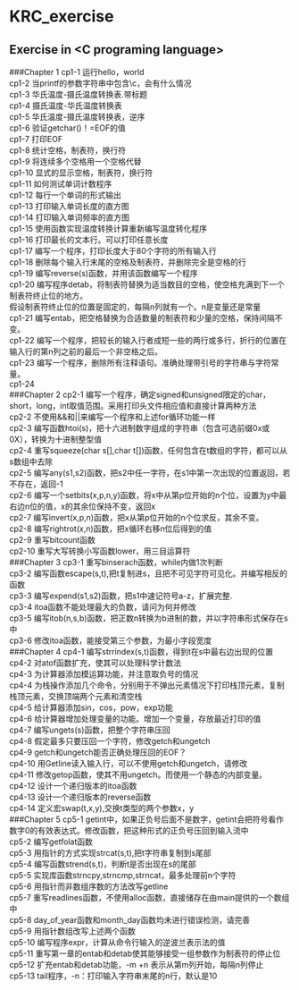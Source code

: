 KRC_exercise
============

Exercise in &lt;C programing language>
--------------------------------------
###Chapter 1
cp1-1  运行hello，world<br />
cp1-2  当printf的参数字符串中包含\c，会有什么情况<br />
cp1-3  华氏温度-摄氏温度转换表.带标题<br />
cp1-4  摄氏温度-华氏温度转换表	<br />
cp1-5  华氏温度-摄氏温度转换表，逆序<br />
cp1-6  验证getchar()！=EOF的值<br />
cp1-7  打印EOF<br />
cp1-8  统计空格，制表符，换行符<br />
cp1-9  将连续多个空格用一个空格代替<br />
cp1-10 显式的显示空格，制表符，换行符<br />
cp1-11 如何测试单词计数程序<br />
cp1-12 每行一个单词的形式输出<br />
cp1-13 打印输入单词长度的直方图<br />
cp1-14 打印输入单词频率的直方图<br />
cp1-15 使用函数实现温度转换计算重新编写温度转化程序<br />
cp1-16 打印最长的文本行。可以打印任意长度<br />
cp1-17 编写一个程序，打印长度大于80个字符的所有输入行<br />
cp1-18 删除每个输入行末尾的空格及制表符，并删除完全是空格的行<br />
cp1-19 编写reverse(s)函数，并用该函数编写一个程序<br />
cp1-20 编写程序detab，将制表符替换为适当数目的空格，使空格充满到下一个制表符终止位的地方。<br />假设制表符终止位的位置是固定的，每隔n列就有一个。n是变量还是常量<br />
cp1-21 编写entab，把空格替换为合适数量的制表符和少量的空格，保持间隔不变。<br />
cp1-22 编写一个程序，把较长的输入行者成短一些的两行或多行，折行的位置在输入行的第n列之前的最后一个非空格之后。<br />
cp1-23 编写一个程序，删除所有注释语句。准确处理带引号的字符串与字符常量。<br />
cp1-24<br />
###Chapter 2
cp2-1 编写一个程序，确定signed和unsigned限定的char，short，long，int取值范围。采用打印头文件相应值和直接计算两种方法<br />
cp2-2 不使用&&和||来编写一个程序和上述for循环功能一样<br />
cp2-3 编写函数htoi(s)，把十六进制数字组成的字符串（包含可选前缀0x或0X），转换为十进制整型值<br />
cp2-4 重写squeeze(char s[],char t[])函数，任何包含在t数组的字符，都可以从s数组中去除<br />
cp2-5 编写any(s1,s2)函数，把s2中任一字符，在s1中第一次出现的位置返回，若不存在，返回-1<br />
cp2-6 编写一个setbits(x,p,n,y)函数，将x中从第p位开始的n个位，设置为y中最右边n位的值，x的其余位保持不变，返回x<br />
cp2-7 编写invert(x,p,n)函数，把x从第p位开始的n个位求反，其余不变。<br />
cp2-8 编写rightrot(x,n)函数，把x循环右移n位后得到的值<br />
cp2-9 重写bitcount函数<br />
cp2-10 重写大写转换小写函数lower，用三目运算符<br />
###Chapter 3
cp3-1 重写binserach函数，while内做1次判断<br />
cp3-2 编写函数escape(s,t),把t复制进s，且把不可见字符可见化。并编写相反的函数<br />
cp3-3 编写expend(s1,s2)函数，把s1中速记符号a-z，扩展完整.<br />
cp3-4 itoa函数不能处理最大的负数，请问为何并修改<br />
cp3-5 编写itob(n,s,b)函数，把正数n转换为b进制的数，并以字符串形式保存在s中<br />
cp3-6 修改itoa函数，能接受第三个参数，为最小字段宽度<br />
###Chapter 4
cp4-1 编写strrindex(s,t)函数，得到t在s中最右边出现的位置<br />
cp4-2 对atof函数扩充，使其可以处理科学计数法<br />
cp4-3 为计算器添加模运算功能，并注意取负号的情况<br />
cp4-4 为栈操作添加几个命令，分别用于不弹出元素情况下打印栈顶元素，复制栈顶元素，交换顶端两个元素和清空栈<br />
cp4-5 给计算器添加sin，cos，pow，exp功能<br />
cp4-6 给计算器增加处理变量的功能。增加一个变量，存放最近打印的值<br />
cp4-7 编写ungets(s)函数，把整个字符串压回<br />
cp4-8 假定最多只要压回一个字符，修改getch和ungetch<br />
cp4-9 getch和ungetch能否正确处理压回的EOF？<br />
cp4-10 用Getline读入输入行，可以不使用getch和ungetch，请修改<br />
cp4-11 修改getop函数，使其不用ungetch。而使用一个静态的内部变量。<br />
cp4-12 设计一个递归版本的itoa函数<br />
cp4-13 设计一个递归版本的reverse函数<br />
cp4-14 定义宏swap(t,x,y),交换t类型的两个参数x，y<br />
###Chapter 5
cp5-1 getint中，如果正负号后面不是数字，getint会把符号看作数字0的有效表达式。修改函数，把这种形式的正负号压回到输入流中<br />
cp5-2 编写getfolat函数<br />
cp5-3 用指针的方式实现strcat(s,t),把t字符串复制到s尾部<br />
cp5-4 编写函数strend(s,t)，判断t是否出现在s的尾部<br />
cp5-5 实现库函数strncpy,strncmp,strncat，最多处理前n个字符<br />
cp5-6 用指针而非数组序数的方法改写getline<br />
cp5-7 重写readlines函数，不使用alloc函数，直接储存在由main提供的一个数组中<br />
cp5-8 day_of_year函数和month_day函数均未进行错误检测，请完善<br />
cp5-9 用指针数组改写上述两个函数<br />
cp5-10 编写程序expr，计算从命令行输入的逆波兰表示法的值<br />
cp5-11 重写第一章的entab和detab使其能够接受一组参数作为制表符的停止位<br />
cp5-12 扩充entab和detab功能，-m +n 表示从第m列开始，每隔n列停止<br />
cp5-13 tail程序，-n：打印输入字符串末尾的n行，默认是10<br />